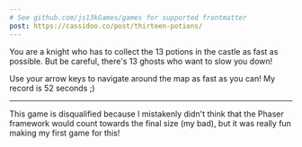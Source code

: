 ```yaml
---
# See github.com/js13kGames/games for supported frontmatter
post: https://cassidoo.co/post/thirteen-potions/
---
```

You are a knight who has to collect the 13 potions in the castle as fast as possible. But be careful, there's 13 ghosts who want to slow you down!

Use your arrow keys to navigate around the map as fast as you can! My record is 52 seconds ;)

---

This game is disqualified because I mistakenly didn't think that the Phaser framework would count towards the final size (my bad), but it was really fun making my first game for this!